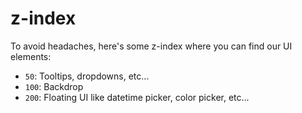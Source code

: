 <!-- This file has been generated using
     the "@coffeekraken/s-markdown-builder" package.
     !!! Do not edit it directly... -->


<!-- body -->

<!--
/**
* @name            z-index
* @namespace       doc.css
* @type            Markdown
* @platform        md
* @status          stable
* @menu            Documentation / CSS           /doc/css/z-index
*
* @since           2.0.0
* @author    Olivier Bossel <olivier.bossel@gmail.com> (https://coffeekraken.io)
*/
-->

# z-index

To avoid headaches, here's some z-index where you can find our UI elements:

-   `50`: Tooltips, dropdowns, etc...
-   `100`: Backdrop
-   `200`: Floating UI like datetime picker, color picker, etc...

